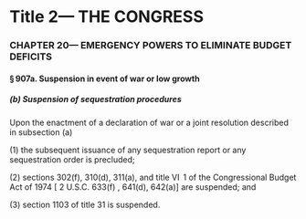 
# Title 2— THE CONGRESS
### CHAPTER 20— EMERGENCY POWERS TO ELIMINATE BUDGET DEFICITS
#### § 907a. Suspension in event of war or low growth
##### (b) Suspension of sequestration procedures

Upon the enactment of a declaration of war or a joint resolution described in subsection (a)

(1) the subsequent issuance of any sequestration report or any sequestration order is precluded;

(2) sections 302(f), 310(d), 311(a), and title VI  1 of the Congressional Budget Act of 1974 [ 2 U.S.C. 633(f) , 641(d), 642(a)] are suspended; and

(3) section 1103 of title 31 is suspended.

